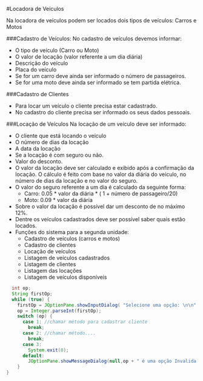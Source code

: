 #Locadora de Veículos

Na locadora de veículos podem ser locados dois tipos de veículos:
    Carros e Motos

###Cadastro de Veículos:
No cadastro de veículos devemos informar:
  * O tipo de veículo (Carro ou Moto)
  * O valor de locação (valor referente a um dia diária)
  * Descrição do veículo
  * Placa do veículo
  * Se for um carro deve ainda ser informado o número de passageiros.
  * Se for uma moto deve ainda ser informado se tem partida elétrica.

###Cadastro de Clientes
  * Para locar um veículo o cliente precisa estar cadastrado.
  * No cadastro do cliente precisa ser informado os seus dados pessoais.

###Locação de Veículos
Na locação de um veículo deve ser informado:
  * O cliente que está locando o veículo
  * O número de dias da locação
  * A data da locação
  * Se a locação é com seguro ou não.
  * Valor do desconto.
  *  O valor da locação deve ser calculado e exibido após a confirmação da locação. O cálculo é feito com base no valor da diária do veículo, no número de dias da locação e no valor do seguro.
  * O valor do seguro referente a um dia é calculado da seguinte forma:
    * Carro: 0.05 * valor da diária * ( 1 + número de passageiro/20)
    * Moto: 0.09 * valor da diária
  * Sobre o valor da locação é possível dar um desconto de no máximo 12%.
  * Dentre os veículos cadastrados deve ser possível saber quais estão locados.
  * Funções do sistema para a segunda unidade:
    * Cadastro de veículos (carros e motos)
    * Cadastro de clientes
    * Locação de veículos
    * Listagem de veículos cadastrados
    * Listagem de clientes
    * Listagem das locações
    * Listagem de veículos disponíveis
```java
  int op;
  String firstOp;
  while (true) {
    firstOp = JOptionPane.showInputDialog( "Selecione uma opção: \n\n" + "1 -- Cadastrar Cliente\n" + "2 -- ........\n" + "3 -- Sair\n");
    op = Integer.parseInt(firstOp);
    switch (op) {
      case 1: //chamar método para cadastrar cliente
        break;
      case 2: //chamar método....
        break;
      case 3:
        System.exit(0);
      default:
        JOptionPane.showMessageDialog(null,op + " é uma opção Invalida!", "ERRO",JOptionPane.ERROR_MESSAGE );
    }
}
```
